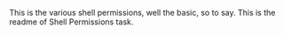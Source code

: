 This is the various shell permissions, well the basic, so to say. This is the readme of Shell Permissions task.
